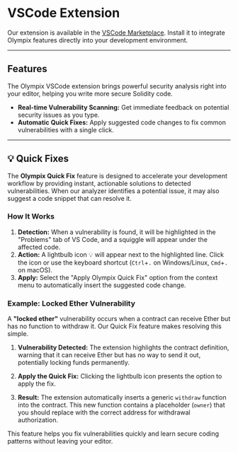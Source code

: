 # VSCode Extension

Our extension is available in the [VSCode Marketplace](https://marketplace.visualstudio.com/items?itemName=Olympixai.olympix). Install it to integrate Olympix features directly into your development environment.

---

## Features

The Olympix VSCode extension brings powerful security analysis right into your editor, helping you write more secure Solidity code.

- **Real-time Vulnerability Scanning:** Get immediate feedback on potential security issues as you type.
- **Automatic Quick Fixes:** Apply suggested code changes to fix common vulnerabilities with a single click.

---

## 💡 Quick Fixes

The **Olympix Quick Fix** feature is designed to accelerate your development workflow by providing instant, actionable solutions to detected vulnerabilities. When our analyzer identifies a potential issue, it may also suggest a code snippet that can resolve it.

### How It Works

1.  **Detection:** When a vulnerability is found, it will be highlighted in the "Problems" tab of VS Code, and a squiggle will appear under the affected code.
2.  **Action:** A lightbulb icon 💡 will appear next to the highlighted line. Click the icon or use the keyboard shortcut (`Ctrl`+`.` on Windows/Linux, `Cmd`+`.` on macOS).
3.  **Apply:** Select the "Apply Olympix Quick Fix" option from the context menu to automatically insert the suggested code change.

### Example: Locked Ether Vulnerability

A **"locked ether"** vulnerability occurs when a contract can receive Ether but has no function to withdraw it. Our Quick Fix feature makes resolving this simple.

1.  **Vulnerability Detected:** The extension highlights the contract definition, warning that it can receive Ether but has no way to send it out, potentially locking funds permanently.

    

2.  **Apply the Quick Fix:** Clicking the lightbulb icon presents the option to apply the fix.

    

3.  **Result:** The extension automatically inserts a generic `withdraw` function into the contract. This new function contains a placeholder (`owner`) that you should replace with the correct address for withdrawal authorization.

    

This feature helps you fix vulnerabilities quickly and learn secure coding patterns without leaving your editor.